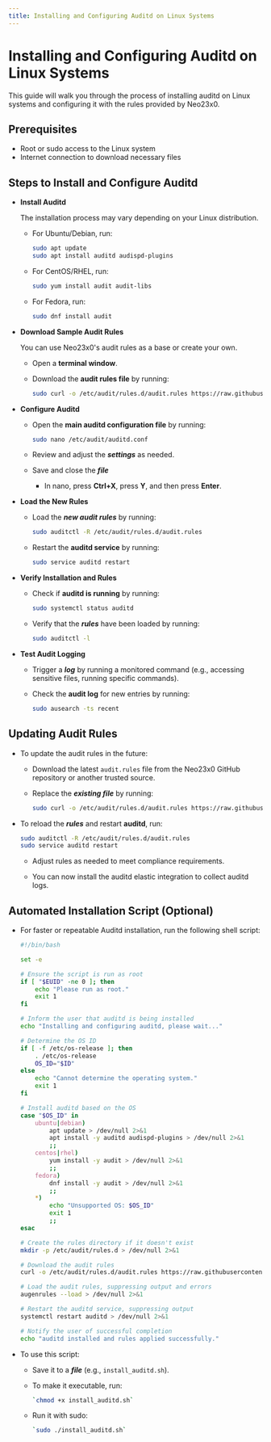 ```yaml
---
title: Installing and Configuring Auditd on Linux Systems
---
```

# Installing and Configuring Auditd on Linux Systems

This guide will walk you through the process of installing auditd on Linux systems and configuring it with the rules provided by Neo23x0.

## Prerequisites

- Root or sudo access to the Linux system
- Internet connection to download necessary files

## Steps to Install and Configure Auditd

- **Install Auditd**

   The installation process may vary depending on your Linux distribution. 

   - For Ubuntu/Debian, run:

     ```bash
     sudo apt update
     sudo apt install auditd audispd-plugins
     ```

   - For CentOS/RHEL, run:

     ```bash
     sudo yum install audit audit-libs
     ```

   - For Fedora, run:

     ```bash
     sudo dnf install audit
     ```

- **Download Sample Audit Rules**
  
   You can use Neo23x0's audit rules as a base or create your own. 

   - Open a **terminal window**.
   
   - Download the **audit rules file** by running:

     ```bash
     sudo curl -o /etc/audit/rules.d/audit.rules https://raw.githubusercontent.com/Neo23x0/auditd/master/audit.rules
     ```  

- **Configure Auditd**

   - Open the **main auditd configuration file** by running:

     ```bash
     sudo nano /etc/audit/auditd.conf
     ```

   - Review and adjust the ***settings*** as needed.

   - Save and close the ***file***
     
     - In nano, press **Ctrl+X**, press **Y**, and then press **Enter**.

- **Load the New Rules**

   - Load the ***new audit rules*** by running:
   
     ```bash
     sudo auditctl -R /etc/audit/rules.d/audit.rules
     ```

   - Restart the **auditd service** by running:
    
     ```bash
     sudo service auditd restart
     ```

- **Verify Installation and Rules**

   - Check if **auditd is running** by running:
   
     ```bash
     sudo systemctl status auditd
     ```

   - Verify that the ***rules*** have been loaded by running:
   
     ```bash
     sudo auditctl -l
     ```

- **Test Audit Logging**

   - Trigger a ***log*** by running a monitored command (e.g., accessing sensitive files, running specific commands).

   - Check the **audit log** for new entries by running:
   
     ```bash
     sudo ausearch -ts recent
     ```

## Updating Audit Rules

- To update the audit rules in the future:

  - Download the latest `audit.rules` file from the Neo23x0 GitHub repository or another trusted source.
   
  - Replace the ***existing file*** by running:
   
    ```bash
    sudo curl -o /etc/audit/rules.d/audit.rules https://raw.githubusercontent.com/Neo23x0/auditd/master/audit.rules
    ```
- To reload the ***rules*** and restart **auditd**, run:
   
  ```bash
  sudo auditctl -R /etc/audit/rules.d/audit.rules
  sudo service auditd restart
  ```

   - Adjust rules as needed to meet compliance requirements.

   - You can now install the auditd elastic integration to collect auditd logs.

## Automated Installation Script (Optional)

- For faster or repeatable Auditd installation, run the following shell script:

  ```bash
  #!/bin/bash

  set -e

  # Ensure the script is run as root
  if [ "$EUID" -ne 0 ]; then
      echo "Please run as root."
      exit 1
  fi

  # Inform the user that auditd is being installed
  echo "Installing and configuring auditd, please wait..."

  # Determine the OS ID
  if [ -f /etc/os-release ]; then
      . /etc/os-release
      OS_ID="$ID"
  else
      echo "Cannot determine the operating system."
      exit 1
  fi

  # Install auditd based on the OS
  case "$OS_ID" in
      ubuntu|debian)
          apt update > /dev/null 2>&1
          apt install -y auditd audispd-plugins > /dev/null 2>&1
          ;;
      centos|rhel)
          yum install -y audit > /dev/null 2>&1
          ;;
      fedora)
          dnf install -y audit > /dev/null 2>&1
          ;;
      *)
          echo "Unsupported OS: $OS_ID"
          exit 1
          ;;
  esac

  # Create the rules directory if it doesn't exist
  mkdir -p /etc/audit/rules.d > /dev/null 2>&1

  # Download the audit rules
  curl -o /etc/audit/rules.d/audit.rules https://raw.githubusercontent.com/Neo23x0/auditd/master/audit.rules > /dev/null 2>&1

  # Load the audit rules, suppressing output and errors
  augenrules --load > /dev/null 2>&1

  # Restart the auditd service, suppressing output
  systemctl restart auditd > /dev/null 2>&1

  # Notify the user of successful completion
  echo "auditd installed and rules applied successfully."
  ```

- To use this script:

  - Save it to a ***file*** (e.g., `install_auditd.sh`).
     
  - To make it executable, run:

    ```bash
    `chmod +x install_auditd.sh`
    ```
     
  - Run it with sudo:
    
    ```bash
    `sudo ./install_auditd.sh`
    ```
